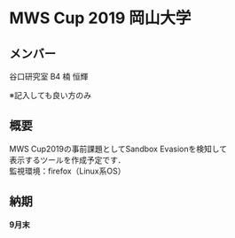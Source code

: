 # MWS Cup 2019 岡山大学

## メンバー  
谷口研究室 B4 楠 恒輝  
  
  
※記入しても良い方のみ

## 概要  
MWS Cup2019の事前課題としてSandbox Evasionを検知して  
表示するツールを作成予定です．  
監視環境：firefox（Linux系OS） 

## 納期
__9月末__
